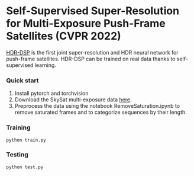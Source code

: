 # Self-Supervised Super-Resolution for Multi-Exposure Push-Frame Satellites (CVPR 2022)

[HDR-DSP](https://openaccess.thecvf.com/content/CVPR2022/papers/Nguyen_Self-Supervised_Super-Resolution_for_Multi-Exposure_Push-Frame_Satellites_CVPR_2022_paper.pdf) is the first joint super-resolution and HDR neural network for push-frame satellites. HDR-DSP can be trained on real data thanks to self-supervised learning.

### Quick start

1. Install pytorch and torchvision
2. Download the SkySat multi-exposure data [here](https://github.com/centreborelli/HDR-DSP-SR/releases/download/v1/hdr-dsp-real-dataset.zip).
3. Preprocess the data using the notebook RemoveSaturation.ipynb to remove saturated frames and to categorize sequences by their length.

### Training

`python train.py`

### Testing

`python test.py`
